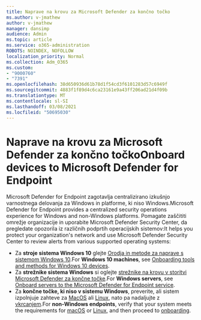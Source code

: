 ```yaml
---
title: Naprave na krovu za Microsoft Defender za končno točko
ms.author: v-jmathew
author: v-jmathew
manager: dansimp
audience: Admin
ms.topic: article
ms.service: o365-administration
ROBOTS: NOINDEX, NOFOLLOW
localization_priority: Normal
ms.collection: Adm_O365
ms.custom:
- "9000760"
- "7391"
ms.openlocfilehash: 38d650936d61b78d1f54cd3f6101283d57c6949f
ms.sourcegitcommit: 4883f1f89d4c6ca23161e9a43ff206ad21d4f09b
ms.translationtype: MT
ms.contentlocale: sl-SI
ms.lasthandoff: 03/08/2021
ms.locfileid: "50695030"
---
```

# <a name="onboard-devices-to-microsoft-defender-for-endpoint"></a><span data-ttu-id="086bf-102">Naprave na krovu za Microsoft Defender za končno točko</span><span class="sxs-lookup"><span data-stu-id="086bf-102">Onboard devices to Microsoft Defender for Endpoint</span></span>

<span data-ttu-id="086bf-103">Microsoft Defender for Endpoint zagotavlja centralizirano izkušnjo varnostnega delovanja za Windows in platforme, ki niso Windows.</span><span class="sxs-lookup"><span data-stu-id="086bf-103">Microsoft Defender for Endpoint provides a centralized security operations experience for Windows and non-Windows platforms.</span></span> <span data-ttu-id="086bf-104">Pomagate zaščititi omrežje organizacije in uporabite Microsoft Defender Security Center, da pregledate opozorila iz različnih podprtih operacijskih sistemov:</span><span class="sxs-lookup"><span data-stu-id="086bf-104">It helps you protect your organization's network and use Microsoft Defender Security Center to review alerts from various supported operating systems:</span></span>

- <span data-ttu-id="086bf-105">Za **stroje sistema Windows 10** glejte [Orodja in metode za naprave s sistemom Windows 10](https://go.microsoft.com/fwlink/?linkid=2143460).</span><span class="sxs-lookup"><span data-stu-id="086bf-105">For **Windows 10 machines**, see [Onboarding tools and methods for Windows 10 devices](https://go.microsoft.com/fwlink/?linkid=2143460).</span></span>
- <span data-ttu-id="086bf-106">Za **strežnike sistema Windows** si oglejte [strežnike na krovu v storitvi Microsoft Defender za končne točke](https://go.microsoft.com/fwlink/?linkid=2143627).</span><span class="sxs-lookup"><span data-stu-id="086bf-106">For **Windows servers**, see [Onboard servers to the Microsoft Defender for Endpoint service](https://go.microsoft.com/fwlink/?linkid=2143627).</span></span>
- <span data-ttu-id="086bf-107">Za **končne točke, ki niso v sistemu Windows**, preverite, ali sistem izpolnjuje zahteve za [MacOS](https://go.microsoft.com/fwlink/?linkid=2143461) ali [Linux](https://go.microsoft.com/fwlink/?linkid=2143462), nato pa nadaljujte z [vkrcanjem](https://go.microsoft.com/fwlink/?linkid=2143628).</span><span class="sxs-lookup"><span data-stu-id="086bf-107">For **non-Windows endpoints**, verify that your system meets the requirements for [macOS](https://go.microsoft.com/fwlink/?linkid=2143461) or [Linux](https://go.microsoft.com/fwlink/?linkid=2143462), and then proceed to [onboarding](https://go.microsoft.com/fwlink/?linkid=2143628).</span></span>
